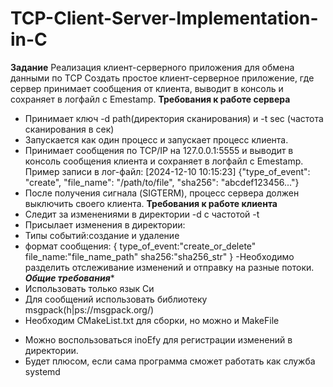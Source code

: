 # TCP-Client-Server-Implementation-in-C
****Задание****
Реализация клиент-серверного приложения для обмена данными по TCP
Создать простое клиент-серверное приложение, где сервер принимает сообщения от
клиента, выводит в консоль и сохраняет в логфайл с Emestamp.
****Требования к работе сервера****
- Принимает ключ -d path(директория сканирования) и -t sec (частота сканирования в
сек)
- Запускается как один процесс и запускает процесс клиента.
- Принимает сообщения по TCP/IP на 127.0.0.1:5555 и выводит в консоль сообщения
клиента и сохраняет в логфайл с Emestamp.
Пример записи в лог-файл:
[2024-12-10 10:15:23] {"type_of_event": "create", "file_name": "/path/to/file", "sha256":
"abcdef123456..."}
- После получения сигнала (SIGTERM), процесс сервера должен выключить своего
клиента.
****Требования к работе клиента****
- Следит за изменениями в директории -d с частотой -t
- Присылает изменения в директории:
- Типы событий:создание и удаление
- формат сообщения:
{
type_of_event:"create_or_delete"
file_name:"file_name_path"
sha256:"sha256_str"
}
-Необходимо разделить отслеживание изменений и отправку на разные потоки.
***Общие требования****
- Использовать только язык Си
- Для сообщений использовать библиотеку msgpack(h|ps://msgpack.org/)
- Необходим CMakeList.txt для сборки, но можно и MakeFile
* Можно воспользоваться inoEfy для регистрации изменений в директории.
* Будет плюсом, если сама программа сможет работать как служба systemd
